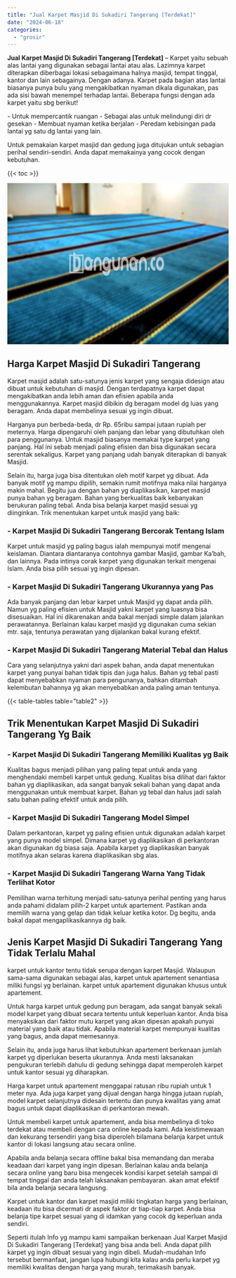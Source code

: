 ```yaml
---
title: "Jual Karpet Masjid Di Sukadiri Tangerang [Terdekat]"
date: "2024-06-18"
categories: 
  - "grosir"
---
```


**Jual Karpet Masjid Di Sukadiri Tangerang \[Terdekat\]** – Karpet yaitu sebuah alas lantai yang digunakan sebagai lantai atau alas. Lazimnya karpet diterapkan diberbagai lokasi sebagaimana halnya masjid, tempat tinggal, kantor dan lain sebagainya. Dengan adanya. Karpet pada bagian atas lantai biasanya punya bulu yang mengakibatkan nyaman dikala digunakan, pas ada sisi bawah menempel terhadap lantai. Beberapa fungsi dengan ada karpet yaitu sbg berikut!

\- Untuk mempercantik ruangan - Sebagai alas untuk melindungi diri dr gesekan - Membuat nyaman ketika berjalan - Peredam kebisingan pada lantai yg satu dg lantai yang lain.

Untuk pemakaian karpet masjid dan gedung juga ditujukan untuk sebagian perihal sendiri-sendiri. Anda dapat memakainya yang cocok dengan kebutuhan.

{{< toc >}}

![Jual Karpet Masjid Di Sukadiri Tangerang [Terdekat]](/images/grosir-karpet-murah-24.png)

## Harga Karpet Masjid Di Sukadiri Tangerang

Karpet masjid adalah satu-satunya jenis karpet yang sengaja didesign atau dibuat untuk kebutuhan di masjid. Dengan terdapatnya karpet dapat mengakibatkan anda lebih aman dan efisien apabila anda menggunakannya. Karpet masjid dibikin dg beragam model dg luas yang beragam. Anda dapat membelinya sesuai yg ingin dibuat.

Harganya pun berbeda-beda, dr Rp. 65ribu sampai jutaan rupiah per meternya. Harga dipengaruhi oleh panjang dan lebar yang dibutuhkan oleh para penggunanya. Untuk masjid biasanya memakai type karpet yang panjang. Hal ini sebab menjadi paling efisien dan bisa digunakan secara serentak sekaligus. Karpet yang panjang udah banyak diterapkan di banyak Masjid.

Selain itu, harga juga bisa ditentukan oleh motif karpet yg dibuat. Ada banyak motif yg mampu dipilih, semakin rumit motifnya maka nilai harganya makin mahal. Begitu jua dengan bahan yg diaplikasikan, karpet masjid punya bahan yg beragam. Bahan yang berkualitas baik kebanyakan berukuran paling tebal. Anda bisa belanja karpet masjid sesuai yg diinginkan. Trik menentukan karpet untuk masjid yang baik:

### \- Karpet Masjid Di Sukadiri Tangerang Bercorak Tentang Islam

Karpet untuk masjid yg paling bagus ialah mempunyai motif mengenai keislaman. Diantara diantaranya contohnya gambar Masjid, gambar Ka’bah, dan lainnya. Pada intinya corak karpet yang digunakan terkait mengenai Islam. Anda bisa pilih sesuai yg ingin dipesan.

### \- Karpet Masjid Di Sukadiri Tangerang Ukurannya yang Pas

Ada banyak panjang dan lebar karpet untuk Masjid yg dapat anda pilih. Namun yg paling efisien untuk Masjid yakni karpet yang luasnya bisa disesuaikan. Hal ini dikarenakan anda bakal menjadi simple dalam jalankan perawatannya. Berlainan kalau karpet masjid yg digunakan cuma sekian mtr. saja, tentunya perawatan yang dijalankan bakal kurang efektif.

### \- Karpet Masjid Di Sukadiri Tangerang Material Tebal dan Halus

Cara yang selanjutnya yakni dari aspek bahan, anda dapat menentukan karpet yang punyai bahan tidak tipis dan juga halus. Bahan yg tebal pasti dapat menyebabkan nyaman para pengunanya, bahkan ditambah kelembutan bahannya yg akan menyebabkan anda paling aman tentunya.

{{< table-tables table="table2" >}}

## Trik Menentukan Karpet Masjid Di Sukadiri Tangerang Yg Baik

### \- Karpet Masjid Di Sukadiri Tangerang Memiliki Kualitas yg Baik

Kualitas bagus menjadi pilihan yang paling tepat untuk anda yang menghendaki membeli karpet untuk gedung. Kualitas bisa dilihat dari faktor bahan yg diaplikasikan, ada sangat banyak sekali bahan yang dapat anda menggunakan untuk membuat karpet. Bahan yg tebal dan halus jadi salah satu bahan paling efektif untuk anda pilih.

### \- Karpet Masjid Di Sukadiri Tangerang Model Simpel

Dalam perkantoran, karpet yg paling efisien untuk digunakan adalah karpet yang punya model simpel. Dimana karpet yg diaplikasikan di perkantoran akan digunakan dg biasa saja. Apabila karpet yg diaplikasikan banyak motifnya akan selaras karena diaplikasikan sbg alas.

### \- Karpet Masjid Di Sukadiri Tangerang Warna Yang Tidak Terlihat Kotor

Pemilihan warna terhitung menjadi satu-satunya perihal penting yang harus anda pahami didalam pilih-2 karpet untuk apartement. Pastikan anda memilih warna yang gelap dan tidak keluar ketika kotor. Dg begitu, anda bakal dapat mengaplikasikannya dg baik.

## Jenis Karpet Masjid Di Sukadiri Tangerang Yang Tidak Terlalu Mahal

karpet untuk kantor tentu tidak serupa dengan karpet Masjid. Walaupun sama-sama digunakan sebagai alas, karpet untuk apartement senantiasa miliki fungsi yg berlainan. karpet untuk apartement digunakan khusus untuk apartement.

Untuk harga karpet untuk gedung pun beragam, ada sangat banyak sekali model karpet yang dibuat secara tertentu untuk keperluan kantor. Anda bisa menyaksikan dari faktor mutu karpet yang akan dipesan apakah punyai material yang baik atau tidak. Apabila material karpet mempunyai kualitas yang bagus, anda dapat memesannya.

Selain itu, anda juga harus lihat kebutuhkan apartement berkenaan jumlah karpet yg diperlukan beserta ukurannya. Anda mesti laksanakan pengukuran terlebih dahulu di gedung sehingga dapat memperoleh karpet untuk kantor sesuai yg diharapkan.

Harga karpet untuk apartement menggapai ratusan ribu rupiah untuk 1 meter nya. Ada juga karpet yang dijual dengan harga hingga jutaan rupiah, model karpet selanjutnya didesain tertentu dan punya kwalitas yang amat bagus untuk dapat diaplikasikan di perkantoran mewah.

Untuk membeli karpet untuk apartement, anda bisa membelinya di toko terdekat atau membeli dengan cara online kepada kami. Ada keistimewaan dan kekurang tersendiri yang bisa diperoleh bilamana belanja karpet untuk kantor di lokasi langsung atau secara online.

Apabila anda belanja secara offline bakal bisa memandang dan meraba keadaan dari karpet yang ingin dipesan. Berlainan kalau anda belanja secara online yang baru bisa mengecek kondisi karpet setelah sampai di tempat tinggal dan anda telah laksanakan pembayaran. akan amat efektif bila anda belanja secara langusng.

Karpet untuk kantor dan karpet masjid miliki tingkatan harga yang berlainan, keadaan itu bisa dicermati dr aspek faktor dr tiap-tiap karpet. Anda bisa belanja tipe karpet sesuai yang di idamkan yang cocok dg keperluan anda sendiri.

Seperti itulah Info yg mampu kami sampaikan berkenaan Jual Karpet Masjid Di Sukadiri Tangerang \[Terdekat\] yang bisa anda beli. Anda dapat pilih karpet yg ingin dibuat sesuai yang ingin dibeli. Mudah-mudahan Info tersebut bermanfaat, jangan lupa hubungi kita kalau anda perlu karpet yg memiliki kwalitas dengan harga yang murah, terimakasih banyak.
